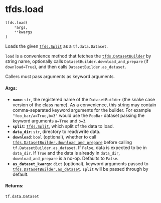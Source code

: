 <div itemscope itemtype="http://developers.google.com/ReferenceObject">
<meta itemprop="name" content="tfds.load" />
<meta itemprop="path" content="Stable" />
</div>

# tfds.load

``` python
tfds.load(
    *args,
    **kwargs
)
```

Loads the given <a href="../tfds/Split.md"><code>tfds.Split</code></a> as a `tf.data.Dataset`.

`load` is a convenience method that fetches the <a href="../tfds/DatasetBuilder.md"><code>tfds.DatasetBuilder</code></a> by
string name, optionally calls `DatasetBuilder.download_and_prepare`
(if `download=True`), and then calls `DatasetBuilder.as_dataset`.

Callers must pass arguments as keyword arguments.

#### Args:

* <b>`name`</b>: `str`, the registered name of the `DatasetBuilder` (the snake case
    version of the class name). As a convenience, this string may contain
    comma-separated keyword arguments for the builder. For example
    `"foo_bar/a=True,b=3"` would use the `FooBar` dataset passing the keyword
    arguments `a=True` and `b=3`.
* <b>`split`</b>: <a href="../tfds/Split.md"><code>tfds.Split</code></a>, which split of the data to load.
* <b>`data_dir`</b>: `str`, directory to read/write data.
* <b>`download`</b>: `bool` (optional), whether to call
    <a href="../tfds/DatasetBuilder.md#download_and_prepare"><code>tfds.DatasetBuilder.download_and_prepare</code></a>
    before calling `tf.DatasetBuilder.as_dataset`. If `False`, data is
    expected to be in `data_dir`. If `True` and the data is already in
    `data_dir`, `download_and_prepare` is a no-op.
    Defaults to `False`.
* <b>`as_dataset_kwargs`</b>: `dict` (optional), keyword arguments passed to
    <a href="../tfds/DatasetBuilder.md#as_dataset"><code>tfds.DatasetBuilder.as_dataset</code></a>. `split` will be passed through by
    default.


#### Returns:

`tf.data.Dataset`